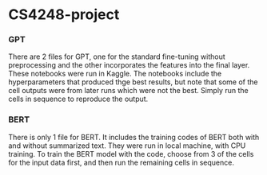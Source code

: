 # CS4248-project

### GPT

There are 2 files for GPT, one for the standard fine-tuning without preprocessing and the other incorporates the features into the final layer. These notebooks were run in Kaggle. The notebooks include the hyperparameters that produced thge best results, but note that some of the cell outputs were from later runs which were not the best. Simply run the cells in sequence to reproduce the output.

### BERT

There is only 1 file for BERT. It includes the training codes of BERT both with and without summarized text. They were run in local machine, with CPU training. To train the BERT model with the code, choose from 3 of the cells for the input data first, and then run the remaining cells in sequence.
